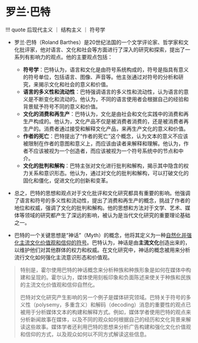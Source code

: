 # 罗兰·巴特


!!! quote
    后现代主义 ｜ 结构主义 ｜ 符号学


- 罗兰·巴特（Roland Barthes）是20世纪法国的一个文学评论家、哲学家和文化批评家，他对语言、文化和社会等方面进行了深入的研究和探索，提出了一系列有影响力的观点。他的主要观点包括：
    - **符号学**：巴特认为，语言和文化是由符号系统构成的，符号是指具有意义的符号单位，包括语言、图像、声音等。他主张通过对符号的分析和研究，来揭示文化和社会的意义和价值。
    - **语言的多义性和流动性**：巴特强调语言的多义性和流动性，认为语言的意义是不断变化和流动的。他认为，不同的语言使用者会根据自己的经验和背景赋予符号不同的意义和价值。
    - **文化的消费和再生产**：巴特认为，文化是由社会和文化实践中的消费和再生产构成的。他认为，文化产品不仅是被消费者消费的，还是被消费者再生产的。消费者通过接受和解释文化产品，来再生产文化的意义和价值。
    - **作者的死亡**：巴特提出了“作者的死亡”这个概念，认为文本的意义不应该被限制在作者的意图和意义上，而应该由读者来解释和理解。他认为，作者不应该被视为一个创造者，而应该被视为一个符号系统中的节点和中介。
    - **文化的批判和解构**：巴特主张对文化进行批判和解构，揭示其中隐含的权力关系和意识形态。他认为，通过对文化的批判和解构，可以打破文化的固化和僵化，促进文化的创新和变革。

- 总之，巴特的思想和观点对于文化批评和文化研究都具有重要的影响。他强调了语言和符号的多义性和流动性，提出了消费和再生产的概念，挑战了作者的地位和权威，强调了文化的批判和解构。他的思想和方法对于文学、艺术、媒体等领域的研究都产生了深远的影响，被认为是当代文化研究的重要理论基础之一。


- 巴特的一个关键思想是“神话”（Myth）的概念，他将其定义为一种<u>自然化并强化主流文化价值观和信仰的符号</u>。巴特认为，神话是由**主流文化**创造出来的，以维护他们对其他群体的权力和权威。在文化研究中，神话的概念被用来分析流行文化如何强化主流意识形态和价值观。
> 特别是，霍尔使用巴特的神话概念来分析种族和种族形象是如何在媒体中构建和呈现的。霍尔认为，媒体使用刻板印象和负面陈述来使关于种族和民族的主流文化价值观和信仰自然化。
> 
> 巴特对文化研究产生影响的另一个例子是媒体研究领域。巴特关于符号的多义性（polysemy，多重含义）和解码（decoding）消息的重要性的观点已被用于分析媒体文本的构建和解释方式。例如，媒体学者使用巴特的观点来分析新闻故事在媒体，以及不同的观众如何根据自己的经历和文化背景来解读这些故事。媒体学者还利用巴特的思想来分析广告构建和强化文化价值观和信仰的方式，以及观众如何以不同方式解读这些信息。
